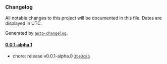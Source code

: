 ### Changelog

All notable changes to this project will be documented in this file. Dates are displayed in UTC.

Generated by [`auto-changelog`](https://github.com/CookPete/auto-changelog).

#### [0.0.1-alpha.1](https://github.com/louis-young/design-system-react/compare/0.0.22...0.0.1-alpha.1)

- chore: release v0.0.1-alpha.0 [`3be3c8b`](https://github.com/louis-young/design-system-react/commit/3be3c8b843ba63313bc60edce4bb484b63586c4f)
